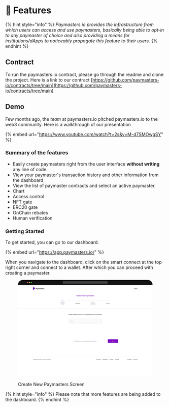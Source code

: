 # 🚀 Features

{% hint style="info" %}
_Paymasters.io provides the infrastructure from which users can access and use paymasters, basically being able to opt-in to any paymaster of choice and also providing a means for institutions/dApps to noticeably propagate this feature to their users._
{% endhint %}

## Contract

To run the paymasters.io contract, please go through the readme and clone the project. Here is a link to our contract [https://github.com/paymasters-io/contracts/tree/main](https://github.com/paymasters-io/contracts/tree/main)

## Demo

Few months ago, the _team_ at paymasters.io pitched paymasters.io to the web3 community. Here is a walkthrough of our presentation&#x20;

{% embed url="https://www.youtube.com/watch?t=2s&v=M-d7SMOwgSY" %}

### Summary of the features

* Easily create paymasters right from the user interface **without writing** any line of code.
* View your paymaster's transaction history and other information from the dashboard
* View the list of paymaster contracts and select an active paymaster.
* Chart
* Access control
* NFT gate
* ERC20 gate
* OnChain rebates
* Human verification

### Getting Started

To get started, you can go to our dashboard.

{% embed url="https://app.paymasters.io/" %}

When you navigate to the dashboard, click on the smart connect at the top right corner and connect to a wallet. After which you can proceed with creating a paymaster.



<figure><img src="../.gitbook/assets/createpaymasters.png" alt=""><figcaption><p>Create New Paymasters Screen</p></figcaption></figure>

{% hint style="info" %}
Please note that more features are being added to the dashboard.
{% endhint %}

